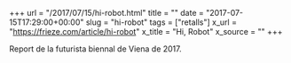 +++
url = "/2017/07/15/hi-robot.html"
title = ""
date = "2017-07-15T17:29:00+00:00"
slug = "hi-robot"
tags = ["retalls"]
x_url = "https://frieze.com/article/hi-robot"
x_title = "Hi, Robot"
x_source = ""
+++

Report de la futurista biennal de Viena de 2017.


